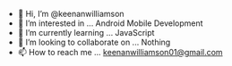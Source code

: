 - 👋 Hi, I’m @keenanwilliamson
- 👀 I’m interested in ... Android Mobile Development
- 🌱 I’m currently learning ... JavaScript
- 💞️ I’m looking to collaborate on ... Nothing
- 📫 How to reach me ... keenanwilliamson01@gmail.com

<!---
keenanwilliamson/keenanwilliamson is a ✨ special ✨ repository because its `README.md` (this file) appears on your GitHub profile.
You can click the Preview link to take a look at your changes.
--->
